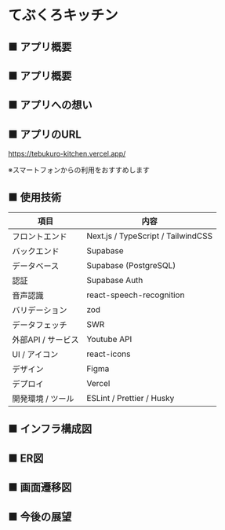 # てぶくろキッチン

## ■ アプリ概要

## ■ アプリ概要

## ■ アプリへの想い

## ■ アプリのURL
https://tebukuro-kitchen.vercel.app/

※スマートフォンからの利用をおすすめします

## ■ 使用技術

| 項目             | 内容 |
|----------------------|------|
| フロントエンド       | Next.js / TypeScript / TailwindCSS |
| バックエンド         | Supabase |
| データベース         | Supabase (PostgreSQL) |
| 認証                 | Supabase Auth |
| 音声認識             | react-speech-recognition |
| バリデーション       | zod |
| データフェッチ       | SWR |
| 外部API / サービス   | Youtube API |
| UI / アイコン        | react-icons |
| デザイン             | Figma |
| デプロイ             | Vercel |
| 開発環境 / ツール    | ESLint / Prettier / Husky |

## ■ インフラ構成図

## ■ ER図

## ■ 画面遷移図

## ■ 今後の展望
